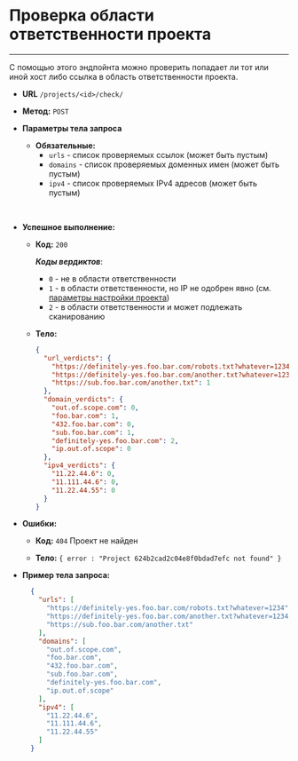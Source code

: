 # Проверка области ответственности проекта
----

С помощью этого эндпойнта можно проверить попадает ли тот или иной хост либо ссылка
в область ответственности проекта.



* **URL** `/projects/<id>/check/`

* **Метод:**  `POST`
  
*  **Параметры тела запроса**
   * **Обязательные:**
     * `urls` - список проверяемых ссылок (может быть пустым)
     * `domains` - список проверяемых доменных имен (может быть пустым)
     * `ipv4` - список проверяемых IPv4 адресов (может быть пустым)

<br>

* **Успешное выполнение:**
  * **Код:** `200` <br />
    
    ***Коды вердиктов***:
      * `0` - не в области ответственности
      * `1` - в области ответственности, но IP не одобрен явно (см. [параметры настройки проекта](/projects/modify-project/))
      * `2` - в области ответственности и может подлежать сканированию

  *  **Тело:**  
      ```json
      {
        "url_verdicts": {
          "https://definitely-yes.foo.bar.com/robots.txt?whatever=1234": 0,
          "https://definitely-yes.foo.bar.com/another.txt?whatever=1234": 2,
          "https://sub.foo.bar.com/another.txt": 1
        },
        "domain_verdicts": {
          "out.of.scope.com": 0,
          "foo.bar.com": 1,
          "432.foo.bar.com": 0,
          "sub.foo.bar.com": 1,
          "definitely-yes.foo.bar.com": 2,
          "ip.out.of.scope": 0
        },
        "ipv4_verdicts": {
          "11.22.44.6": 0,
          "11.111.44.6": 0,
          "11.22.44.55": 0
        }
      }
      ```

 
* **Ошибки:**
  * **Код:** `404` Проект не найден <br>
    
  *  **Тело:** `{ error : "Project 624b2cad2c04e8f0bdad7efc not found" }`
    

* **Пример тела запроса:**
  ```json
    {
      "urls": [
        "https://definitely-yes.foo.bar.com/robots.txt?whatever=1234",
        "https://definitely-yes.foo.bar.com/another.txt?whatever=1234",
        "https://sub.foo.bar.com/another.txt"
      ],
      "domains": [
        "out.of.scope.com",
        "foo.bar.com",
        "432.foo.bar.com",
        "sub.foo.bar.com",
        "definitely-yes.foo.bar.com",
        "ip.out.of.scope"
      ],
      "ipv4": [
        "11.22.44.6",
        "11.111.44.6",
        "11.22.44.55"
      ]
    }
  ```
